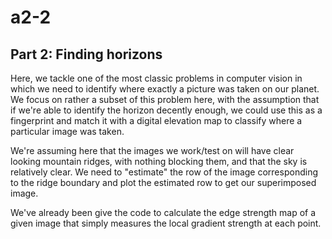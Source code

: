 # a2-2

## Part 2: Finding horizons

Here, we tackle one of the most classic problems in computer vision in which we need to identify where exactly a picture was taken on our planet. We focus on rather a subset of this problem here, with the assumption that if we're able to identify the horizon decently enough, we could use this as a fingerprint and match it with a digital elevation map to classify where a particular image was taken.

We're assuming here that the images we work/test on will have clear looking mountain ridges, with nothing blocking them, and that the sky is relatively clear. We need to "estimate" the row of the image corresponding to the ridge boundary and plot the estimated row to get our superimposed image.

We've already been give the code to calculate the edge strength map of a given image that simply measures the local gradient strength at each point. 